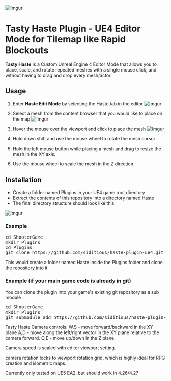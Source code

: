 ![Imgur](https://imgur.com/oXGegKe.png)
# Tasty Haste Plugin - UE4 Editor Mode for Tilemap like Rapid Blockouts

**Tasty Haste** is a Custom Unreal Engine 4 Editor Mode that allows you to place, scale, and rotate repeated meshes with a single mouse click, and without having to drag and drop every mesh/actor.  

## Usage
1. Enter **Haste Edit Mode** by selecting the Haste tab in the editor 
![Imgur](http://i.imgur.com/QfR5pNH.png)

2. Select a mesh from the content browser that you would like to place on the map
![Imgur](http://i.imgur.com/QZiyLC9.png)

3. Hover the mouse over the viewport and click to place the mesh
![Imgur](http://i.imgur.com/cpbft6Y.png)

4. Hold down shift and use the mouse wheel to rotate the mesh cursor

5. Hold the left mouse button while placing a mesh and drag to resize the mesh in the XY axis.

6. Use the mouse wheel to scale the mesh in the Z direction.

## Installation
* Create a folder named Plugins in your UE4 game root directory
* Extract the contents of this repository into a directory named Haste
* The final directory structure should look like this

![Imgur](http://i.imgur.com/SWjVGg2.png)


### Example
<pre>
cd ShooterGame
mkdir Plugins
cd Plugins
git clone https://github.com/siditious/haste-plugin-ue4.git Haste
</pre>

This would create a folder named Haste inside the Plugins folder and clone the repository into it

### Example (if your main game code is already in git)
You can clone the plugin into your game's existing git repository as a sub module
<pre>
cd ShooterGame
mkdir Plugins
git submodule add https://github.com/siditious/haste-plugin-ue4.git Plugins/Haste
</pre>

Tasty Haste Camera controls:
  W,S - move forward/backward in the XY plane
  A,D - move along the left/right vector in the XY plane relative to the camera forward.
  Q,E - move up/down in the Z plane.
  
  Camera speed is scaled with editor viewport setting.
  
  camera rotation locks to viewport rotation grid, which is highly ideal for RPG creation and isometric maps.  
  
 Currently only tested on UE5 EA2, but should work in 4.26/4.27
